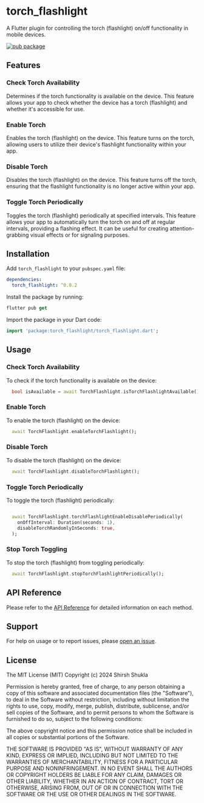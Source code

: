 # torch_flashlight

A Flutter plugin for controlling the torch (flashlight) on/off functionality in mobile devices.

[![pub package](https://img.shields.io/pub/v/torch_flashlight.svg)](https://pub.dev/packages/torch_flashlight)


## Features

### Check Torch Availability

Determines if the torch functionality is available on the device. This feature allows your app to check whether the device has a torch (flashlight) and whether it's accessible for use.

### Enable Torch

Enables the torch (flashlight) on the device. This feature turns on the torch, allowing users to utilize their device's flashlight functionality within your app.

### Disable Torch

Disables the torch (flashlight) on the device. This feature turns off the torch, ensuring that the flashlight functionality is no longer active within your app.

### Toggle Torch Periodically

Toggles the torch (flashlight) periodically at specified intervals. This feature allows your app to automatically turn the torch on and off at regular intervals, providing a flashing effect. It can be useful for creating attention-grabbing visual effects or for signaling purposes.

## Installation

Add `torch_flashlight` to your `pubspec.yaml` file:

```yaml
dependencies:
  torch_flashlight: ^0.0.2
```

Install the package by running:

```dart
flutter pub get
```

Import the package in your Dart code:

```dart
import 'package:torch_flashlight/torch_flashlight.dart';
```

## Usage

### Check Torch Availability

To check if the torch functionality is available on the device:

```dart
  bool isAvailable = await TorchFlashlight.isTorchFlashlightAvailable();
```

### Enable Torch

To enable the torch (flashlight) on the device:

```dart
  await TorchFlashlight.enableTorchFlashlight();
```

### Disable Torch

To disable the torch (flashlight) on the device:

```dart
  await TorchFlashlight.disableTorchFlashlight();
```

### Toggle Torch Periodically

To toggle the torch (flashlight) periodically:

```dart

  await TorchFlashlight.torchFlashlightEnableDisablePeriodically(
    onOffInterval: Duration(seconds: 1),
    disableTorchRandomlyInSeconds: true,
  );
```

### Stop Torch Toggling

To stop the torch (flashlight) from toggling periodically:

```dart
  await TorchFlashlight.stopTorchFlashlightPeriodically();
```

## API Reference

Please refer to the [API Reference](https://pub.dev/documentation/torch_flashlight/latest/) for detailed information on each method.

## Support

For help on usage or to report issues, please [open an issue](https://github.com/shirsh94/torch_flashlight/issues).

## License

The MIT License (MIT) Copyright (c) 2024 Shirsh Shukla

Permission is hereby granted, free of charge, to any person obtaining a copy of this software and
associated documentation files (the "Software"), to deal in the Software without restriction,
including without limitation the rights to use, copy, modify, merge, publish, distribute,
sublicense, and/or sell copies of the Software, and to permit persons to whom the Software is
furnished to do so, subject to the following conditions:

The above copyright notice and this permission notice shall be included in all copies or substantial
portions of the Software.

THE SOFTWARE IS PROVIDED "AS IS", WITHOUT WARRANTY OF ANY KIND, EXPRESS OR IMPLIED, INCLUDING BUT
NOT LIMITED TO THE WARRANTIES OF MERCHANTABILITY, FITNESS FOR A PARTICULAR PURPOSE AND
NONINFRINGEMENT. IN NO EVENT SHALL THE AUTHORS OR COPYRIGHT HOLDERS BE LIABLE FOR ANY CLAIM, DAMAGES
OR OTHER LIABILITY, WHETHER IN AN ACTION OF CONTRACT, TORT OR OTHERWISE, ARISING FROM, OUT OF OR IN
CONNECTION WITH THE SOFTWARE OR THE USE OR OTHER DEALINGS IN THE SOFTWARE.